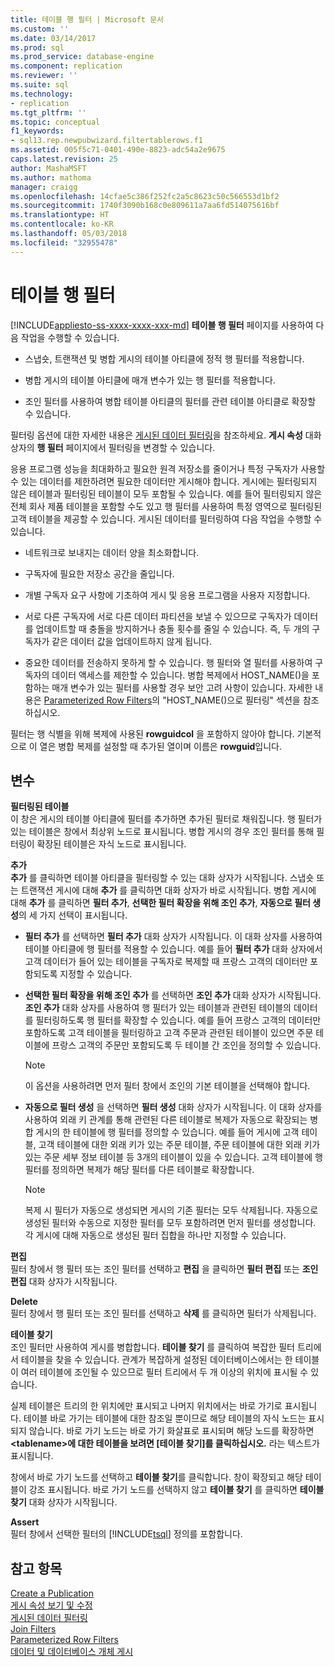 ```yaml
---
title: 테이블 행 필터 | Microsoft 문서
ms.custom: ''
ms.date: 03/14/2017
ms.prod: sql
ms.prod_service: database-engine
ms.component: replication
ms.reviewer: ''
ms.suite: sql
ms.technology:
- replication
ms.tgt_pltfrm: ''
ms.topic: conceptual
f1_keywords:
- sql13.rep.newpubwizard.filtertablerows.f1
ms.assetid: 005f5c71-0401-490e-8823-adc54a2e9675
caps.latest.revision: 25
author: MashaMSFT
ms.author: mathoma
manager: craigg
ms.openlocfilehash: 14cfae5c386f252fc2a5c8623c50c566553d1bf2
ms.sourcegitcommit: 1740f3090b168c0e809611a7aa6fd514075616bf
ms.translationtype: HT
ms.contentlocale: ko-KR
ms.lasthandoff: 05/03/2018
ms.locfileid: "32955478"
---
```

# <a name="filter-table-rows"></a>테이블 행 필터
[!INCLUDE[appliesto-ss-xxxx-xxxx-xxx-md](../../includes/appliesto-ss-xxxx-xxxx-xxx-md.md)]
  **테이블 행 필터** 페이지를 사용하여 다음 작업을 수행할 수 있습니다.  
  
-   스냅숏, 트랜잭션 및 병합 게시의 테이블 아티클에 정적 행 필터를 적용합니다.  
  
-   병합 게시의 테이블 아티클에 매개 변수가 있는 행 필터를 적용합니다.  
  
-   조인 필터를 사용하여 병합 테이블 아티클의 필터를 관련 테이블 아티클로 확장할 수 있습니다.  
  
 필터링 옵션에 대한 자세한 내용은 [게시된 데이터 필터링](../../relational-databases/replication/publish/filter-published-data.md)을 참조하세요. **게시 속성** 대화 상자의 **행 필터** 페이지에서 필터링을 변경할 수 있습니다.  
  
 응용 프로그램 성능을 최대화하고 필요한 원격 저장소를 줄이거나 특정 구독자가 사용할 수 있는 데이터를 제한하려면 필요한 데이터만 게시해야 합니다. 게시에는 필터링되지 않은 테이블과 필터링된 테이블이 모두 포함될 수 있습니다. 예를 들어 필터링되지 않은 전체 회사 제품 테이블을 포함할 수도 있고 행 필터를 사용하여 특정 영역으로 필터링된 고객 테이블을 제공할 수 있습니다. 게시된 데이터를 필터링하여 다음 작업을 수행할 수 있습니다.  
  
-   네트워크로 보내지는 데이터 양을 최소화합니다.  
  
-   구독자에 필요한 저장소 공간을 줄입니다.  
  
-   개별 구독자 요구 사항에 기초하여 게시 및 응용 프로그램을 사용자 지정합니다.  
  
-   서로 다른 구독자에 서로 다른 데이터 파티션을 보낼 수 있으므로 구독자가 데이터를 업데이트할 때 충돌을 방지하거나 충돌 횟수를 줄일 수 있습니다. 즉, 두 개의 구독자가 같은 데이터 값을 업데이트하지 않게 됩니다.  
  
-   중요한 데이터를 전송하지 못하게 할 수 있습니다. 행 필터와 열 필터를 사용하여 구독자의 데이터 액세스를 제한할 수 있습니다. 병합 복제에서 HOST_NAME()을 포함하는 매개 변수가 있는 필터를 사용할 경우 보안 고려 사항이 있습니다. 자세한 내용은 [Parameterized Row Filters](../../relational-databases/replication/merge/parameterized-filters-parameterized-row-filters.md)의 "HOST_NAME()으로 필터링" 섹션을 참조하십시오.  
  
 필터는 행 식별을 위해 복제에 사용된 **rowguidcol** 을 포함하지 않아야 합니다. 기본적으로 이 열은 병합 복제를 설정할 때 추가된 열이며 이름은 **rowguid**입니다.  
  
## <a name="options"></a>변수  
 **필터링된 테이블**  
 이 창은 게시의 테이블 아티클에 필터를 추가하면 추가된 필터로 채워집니다. 행 필터가 있는 테이블은 창에서 최상위 노드로 표시됩니다. 병합 게시의 경우 조인 필터를 통해 필터링이 확장된 테이블은 자식 노드로 표시됩니다.  
  
 **추가**  
 **추가** 를 클릭하면 테이블 아티클을 필터링할 수 있는 대화 상자가 시작됩니다. 스냅숏 또는 트랜잭션 게시에 대해 **추가** 를 클릭하면 대화 상자가 바로 시작됩니다. 병합 게시에 대해 **추가** 를 클릭하면 **필터 추가**, **선택한 필터 확장을 위해 조인 추가**, **자동으로 필터 생성**의 세 가지 선택이 표시됩니다.  
  
-   **필터 추가** 를 선택하면 **필터 추가** 대화 상자가 시작됩니다. 이 대화 상자를 사용하여 테이블 아티클에 행 필터를 적용할 수 있습니다. 예를 들어 **필터 추가** 대화 상자에서 고객 데이터가 들어 있는 테이블을 구독자로 복제할 때 프랑스 고객의 데이터만 포함되도록 지정할 수 있습니다.  
  
-   **선택한 필터 확장을 위해 조인 추가** 를 선택하면 **조인 추가** 대화 상자가 시작됩니다. **조인 추가** 대화 상자를 사용하여 행 필터가 있는 테이블과 관련된 테이블의 데이터를 필터링하도록 행 필터를 확장할 수 있습니다. 예를 들어 프랑스 고객의 데이터만 포함하도록 고객 테이블을 필터링하고 고객 주문과 관련된 테이블이 있으면 주문 테이블에 프랑스 고객의 주문만 포함되도록 두 테이블 간 조인을 정의할 수 있습니다.  
  
    > [!NOTE]  
    >  이 옵션을 사용하려면 먼저 필터 창에서 조인의 기본 테이블을 선택해야 합니다.  
  
-   **자동으로 필터 생성** 을 선택하면 **필터 생성** 대화 상자가 시작됩니다. 이 대화 상자를 사용하여 외래 키 관계를 통해 관련된 다른 테이블로 복제가 자동으로 확장되는 병합 게시의 한 테이블에 행 필터를 정의할 수 있습니다. 예를 들어 게시에 고객 테이블, 고객 테이블에 대한 외래 키가 있는 주문 테이블, 주문 테이블에 대한 외래 키가 있는 주문 세부 정보 테이블 등 3개의 테이블이 있을 수 있습니다. 고객 테이블에 행 필터를 정의하면 복제가 해당 필터를 다른 테이블로 확장합니다.  
  
    > [!NOTE]  
    >  복제 시 필터가 자동으로 생성되면 게시의 기존 필터는 모두 삭제됩니다. 자동으로 생성된 필터와 수동으로 지정한 필터를 모두 포함하려면 먼저 필터를 생성합니다. 각 게시에 대해 자동으로 생성된 필터 집합을 하나만 지정할 수 있습니다.  
  
 **편집**  
 필터 창에서 행 필터 또는 조인 필터를 선택하고 **편집** 을 클릭하면 **필터 편집** 또는 **조인 편집** 대화 상자가 시작됩니다.  
  
 **Delete**  
 필터 창에서 행 필터 또는 조인 필터를 선택하고 **삭제** 를 클릭하면 필터가 삭제됩니다.  
  
 **테이블 찾기**  
 조인 필터만 사용하여 게시를 병합합니다. **테이블 찾기** 를 클릭하여 복잡한 필터 트리에서 테이블을 찾을 수 있습니다. 관계가 복잡하게 설정된 데이터베이스에서는 한 테이블이 여러 테이블에 조인될 수 있으므로 필터 트리에서 두 개 이상의 위치에 표시될 수 있습니다.  
  
 실제 테이블은 트리의 한 위치에만 표시되고 나머지 위치에서는 바로 가기로 표시됩니다. 테이블 바로 가기는 테이블에 대한 참조일 뿐이므로 해당 테이블의 자식 노드는 표시되지 않습니다. 바로 가기 노드는 바로 가기 화살표로 표시되며 해당 노드를 확장하면 **\<tablename>에 대한 테이블을 보려면 [테이블 찾기]를 클릭하십시오.** 라는 텍스트가 표시됩니다.  
  
 창에서 바로 가기 노드를 선택하고 **테이블 찾기**를 클릭합니다. 창이 확장되고 해당 테이블이 강조 표시됩니다. 바로 가기 노드를 선택하지 않고 **테이블 찾기** 를 클릭하면 **테이블 찾기** 대화 상자가 시작됩니다.  
  
 **Assert**  
 필터 창에서 선택한 필터의 [!INCLUDE[tsql](../../includes/tsql-md.md)] 정의를 포함합니다.  
  
## <a name="see-also"></a>참고 항목  
 [Create a Publication](../../relational-databases/replication/publish/create-a-publication.md)   
 [게시 속성 보기 및 수정](../../relational-databases/replication/publish/view-and-modify-publication-properties.md)   
 [게시된 데이터 필터링](../../relational-databases/replication/publish/filter-published-data.md)   
 [Join Filters](../../relational-databases/replication/merge/join-filters.md)   
 [Parameterized Row Filters](../../relational-databases/replication/merge/parameterized-filters-parameterized-row-filters.md)   
 [데이터 및 데이터베이스 개체 게시](../../relational-databases/replication/publish/publish-data-and-database-objects.md)  
  
  

